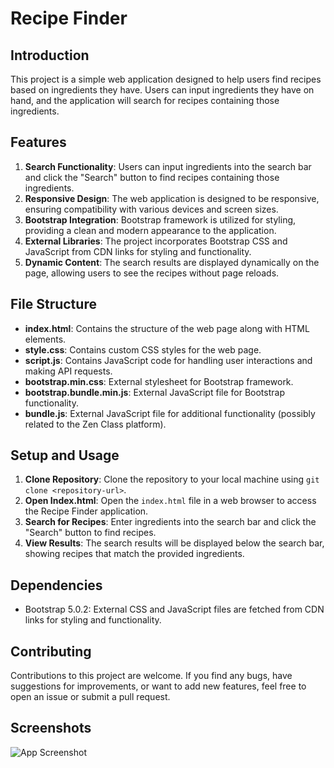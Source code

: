 # Recipe Finder

## Introduction
This project is a simple web application designed to help users find recipes based on ingredients they have. Users can input ingredients they have on hand, and the application will search for recipes containing those ingredients.

## Features
1. **Search Functionality**: Users can input ingredients into the search bar and click the "Search" button to find recipes containing those ingredients.
2. **Responsive Design**: The web application is designed to be responsive, ensuring compatibility with various devices and screen sizes.
3. **Bootstrap Integration**: Bootstrap framework is utilized for styling, providing a clean and modern appearance to the application.
4. **External Libraries**: The project incorporates Bootstrap CSS and JavaScript from CDN links for styling and functionality.
5. **Dynamic Content**: The search results are displayed dynamically on the page, allowing users to see the recipes without page reloads.

## File Structure
- **index.html**: Contains the structure of the web page along with HTML elements.
- **style.css**: Contains custom CSS styles for the web page.
- **script.js**: Contains JavaScript code for handling user interactions and making API requests.
- **bootstrap.min.css**: External stylesheet for Bootstrap framework.
- **bootstrap.bundle.min.js**: External JavaScript file for Bootstrap functionality.
- **bundle.js**: External JavaScript file for additional functionality (possibly related to the Zen Class platform).

## Setup and Usage
1. **Clone Repository**: Clone the repository to your local machine using `git clone <repository-url>`.
2. **Open Index.html**: Open the `index.html` file in a web browser to access the Recipe Finder application.
3. **Search for Recipes**: Enter ingredients into the search bar and click the "Search" button to find recipes.
4. **View Results**: The search results will be displayed below the search bar, showing recipes that match the provided ingredients.

## Dependencies
- Bootstrap 5.0.2: External CSS and JavaScript files are fetched from CDN links for styling and functionality.

## Contributing
Contributions to this project are welcome. If you find any bugs, have suggestions for improvements, or want to add new features, feel free to open an issue or submit a pull request.
                                                     
## Screenshots

![App Screenshot](https://github.com/AJ2596/Day-20-Task1/blob/main/Screenshot%202024-03-05%20163403.png?raw=true)

